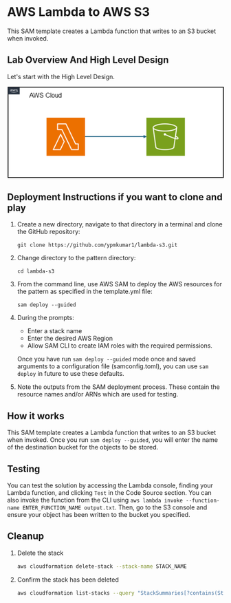 # AWS Lambda to AWS S3

This SAM template creates a Lambda function that writes to an S3 bucket when invoked.

## Lab Overview And High Level Design

Let's start with the High Level Design.

![High Level Design](./images/image1.png)

## Deployment Instructions if you want to clone and play

1. Create a new directory, navigate to that directory in a terminal and clone the GitHub repository:
    ``` 
    git clone https://github.com/ypmkumar1/lambda-s3.git
    ```
1. Change directory to the pattern directory:
    ```
    cd lambda-s3
    ```
1. From the command line, use AWS SAM to deploy the AWS resources for the pattern as specified in the template.yml file:
    ```
    sam deploy --guided
    ```
1. During the prompts:
    * Enter a stack name
    * Enter the desired AWS Region
    * Allow SAM CLI to create IAM roles with the required permissions.

    Once you have run `sam deploy --guided` mode once and saved arguments to a configuration file (samconfig.toml), you can use `sam deploy` in future to use these defaults.

1. Note the outputs from the SAM deployment process. These contain the resource names and/or ARNs which are used for testing.

## How it works

This SAM template creates a Lambda function that writes to an S3 bucket when invoked. Once you run `sam deploy --guided`, you will enter the name of the destination bucket for the objects to be stored.

## Testing

You can test the solution by accessing the Lambda console, finding your Lambda function, and clicking `Test` in the Code Source section. You can also invoke the function from the CLI using `aws lambda invoke --function-name ENTER_FUNCTION_NAME output.txt`. Then, go to the S3 console and ensure your object has been written to the bucket you specified.

## Cleanup
 
1. Delete the stack
    ```bash
    aws cloudformation delete-stack --stack-name STACK_NAME
    ```
1. Confirm the stack has been deleted
    ```bash
    aws cloudformation list-stacks --query "StackSummaries[?contains(StackName,'STACK_NAME')].StackStatus"
    ```
